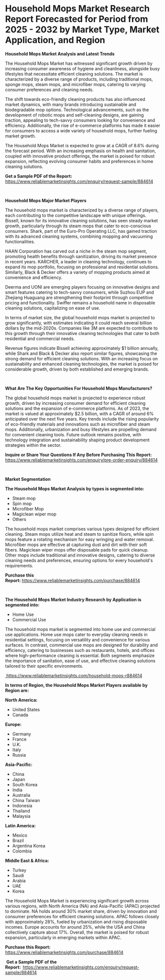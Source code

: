 <p><h1>Household Mops Market Research Report Forecasted for Period from 2025 -  2032 by Market Type, Market Application, and Region</h1></p><p><strong>Household Mops Market Analysis and Latest Trends</strong></p>
<p><p>The Household Mops Market has witnessed significant growth driven by increasing consumer awareness of hygiene and cleanliness, alongside busy lifestyles that necessitate efficient cleaning solutions. The market is characterized by a diverse range of products, including traditional mops, sponge mops, steam mops, and microfiber mops, catering to varying consumer preferences and cleaning needs.</p><p>The shift towards eco-friendly cleaning products has also influenced market dynamics, with many brands introducing sustainable and biodegradable mop options. Technological advancements, such as the development of robotic mops and self-cleaning designs, are gaining traction, appealing to tech-savvy consumers looking for convenience and efficiency. Additionally, the rise of e-commerce platforms has made it easier for consumers to access a wide variety of household mops, further fueling market growth.</p><p>The Household Mops Market is expected to grow at a CAGR of 8.6% during the forecast period. With an increasing emphasis on health and sanitation, coupled with innovative product offerings, the market is poised for robust expansion, reflecting evolving consumer habits and preferences in home cleaning solutions.</p></p>
<p><strong>Get a Sample PDF of the Report:&nbsp;</strong> <a href="https://www.reliablemarketinsights.com/enquiry/request-sample/884614?utm_campaign=3032&utm_medium=2&utm_source=Github&utm_content=ia&utm_term=15042025&utm_id=household-mops">https://www.reliablemarketinsights.com/enquiry/request-sample/884614</a></p>
<p>&nbsp;</p>
<p><strong>Household Mops Major Market Players</strong></p>
<p><p>The household mops market is characterized by a diverse range of players, each contributing to the competitive landscape with unique offerings. Bissell, known for its innovative cleaning solutions, has seen steady market growth, particularly through its steam mops that cater to eco-conscious consumers. Shark, part of the Euro-Pro Operating LLC, has gained traction with its advanced cleaning systems, combining mopping and vacuuming functionalities.</p><p>HAAN Corporation has carved out a niche in the steam mop segment, promoting health benefits through sanitization, driving its market presence in recent years. KARCHER, a leader in cleaning technology, continues to expand its mop portfolio, focusing on professional and residential solutions. Similarly, Black & Decker offers a variety of mopping products aimed at convenience and efficiency.</p><p>Deerma and UONI are emerging players focusing on innovative designs and smart features catering to tech-savvy consumers, while Suzhou EUP and Zhejiang Huaguang are strengthening their footprint through competitive pricing and functionality. Swiffer remains a household name in disposable cleaning solutions, capitalizing on ease of use.</p><p>In terms of market size, the global household mops market is projected to grow significantly, with estimates indicating it could reach several billion dollars by the mid-2020s. Companies like 3M are expected to contribute to this growth through their innovative cleaning technologies that cater to both residential and commercial needs.</p><p>Revenue figures indicate Bissell achieving approximately $1 billion annually, while Shark and Black & Decker also report similar figures, showcasing the strong demand for efficient cleaning solutions. With an increasing focus on sustainability and enhanced cleaning technologies, the market is poised for considerable growth, driven by both established and emerging brands.</p></p>
<p>&nbsp;</p>
<p><strong>What Are The Key Opportunities For Household Mops Manufacturers?</strong></p>
<p><p>The global household mops market is projected to experience robust growth, driven by increasing consumer demand for efficient cleaning solutions and the expansion of e-commerce platforms. As of 2023, the market is valued at approximately $2.5 billion, with a CAGR of around 6% anticipated over the next five years. Key trends include the rising popularity of eco-friendly materials and innovations such as microfiber and steam mops. Additionally, urbanization and busy lifestyles are propelling demand for convenient cleaning tools. Future outlook remains positive, with technology integration and sustainability shaping product development strategies within the sector.</p></p>
<p><strong>Inquire or Share Your Questions If Any Before Purchasing This Report:</strong> <a href="https://www.reliablemarketinsights.com/enquiry/pre-order-enquiry/884614?utm_campaign=3032&utm_medium=2&utm_source=Github&utm_content=ia&utm_term=15042025&utm_id=household-mops">https://www.reliablemarketinsights.com/enquiry/pre-order-enquiry/884614</a></p>
<p>&nbsp;</p>
<p><strong>Market Segmentation</strong></p>
<p><strong>The Household Mops Market Analysis by types is segmented into:</strong></p>
<p><ul><li>Steam mop</li><li>Spin mop</li><li>Microfiber Mop</li><li>Magiclean wiper mop</li><li>Others</li></ul></p>
<p><p>The household mops market comprises various types designed for efficient cleaning. Steam mops utilize heat and steam to sanitize floors, while spin mops feature a rotating mechanism for easy wringing and water removal. Microfiber mops are effective at capturing dust and dirt with their soft fibers. Magiclean wiper mops offer disposable pads for quick cleanup. Other mops include traditional and innovative designs, catering to diverse cleaning needs and preferences, ensuring options for every household's requirements.</p></p>
<p><strong>Purchase this Report:&nbsp;</strong><a href="https://www.reliablemarketinsights.com/purchase/884614?utm_campaign=3032&utm_medium=2&utm_source=Github&utm_content=ia&utm_term=15042025&utm_id=household-mops">https://www.reliablemarketinsights.com/purchase/884614</a></p>
<p>&nbsp;</p>
<p><strong>The Household Mops Market Industry Research by Application is segmented into:</strong></p>
<p><ul><li>Home Use</li><li>Commercial Use</li></ul></p>
<p><p>The household mops market is segmented into home use and commercial use applications. Home use mops cater to everyday cleaning needs in residential settings, focusing on versatility and convenience for various surfaces. In contrast, commercial use mops are designed for durability and efficiency, catering to businesses such as restaurants, hotels, and offices where high-performance cleaning is essential. Both segments emphasize the importance of sanitation, ease of use, and effective cleaning solutions tailored to their specific environments.</p></p>
<p><a href="https://www.reliablemarketinsights.com/household-mops-r884614?utm_campaign=3032&utm_medium=2&utm_source=Github&utm_content=ia&utm_term=15042025&utm_id=household-mops">&nbsp;https://www.reliablemarketinsights.com/household-mops-r884614</a></p>
<p><strong>In terms of Region, the Household Mops Market Players available by Region are:</strong></p>
<p>
    <p> <strong> North America: </strong>
        <ul>
            <li>United States</li>
            <li>Canada</li>
        </ul>
        </p> 
    <p> <strong> Europe: </strong>
        <ul>
            <li>Germany</li>
            <li>France</li>
            <li>U.K.</li>
            <li>Italy</li>
            <li>Russia</li>
        </ul>
        </p> 
    <p> <strong> Asia-Pacific: </strong>
        <ul>
            <li>China</li>
            <li>Japan</li>
            <li>South Korea</li>
            <li>India</li>
            <li>Australia</li>
            <li>China Taiwan</li>
            <li>Indonesia</li>
            <li>Thailand</li>
            <li>Malaysia</li>
        </ul>
        </p> 
    <p> <strong> Latin America: </strong>
        <ul>
            <li>Mexico</li>
            <li>Brazil</li>
            <li>Argentina Korea</li>
            <li>Colombia</li>
        </ul>
        </p> 
    <p> <strong> Middle East & Africa: </strong>
        <ul>
            <li>Turkey</li>
            <li>Saudi</li>
            <li>Arabia</li>
            <li>UAE</li>
            <li>Korea</li>
        </ul>
    </p>
    </p>
<p><p>The Household Mops Market is experiencing significant growth across various regions, with North America (NA) and Asia-Pacific (APAC) projected to dominate. NA holds around 30% market share, driven by innovation and consumer preferences for efficient cleaning solutions. APAC follows closely with approximately 28%, fueled by urbanization and rising disposable incomes. Europe accounts for around 25%, while the USA and China collectively capture about 17%. Overall, the market is poised for robust expansion, particularly in emerging markets within APAC.</p></p>
<p><strong>Purchase this Report: </strong><a href="https://www.reliablemarketinsights.com/purchase/884614?utm_campaign=3032&utm_medium=2&utm_source=Github&utm_content=ia&utm_term=15042025&utm_id=household-mops">https://www.reliablemarketinsights.com/purchase/884614</a></p>
<p>&nbsp;<strong>Get a Sample PDF of the Report:&nbsp;&nbsp;</strong><a href="https://www.reliablemarketinsights.com/enquiry/request-sample/884614?utm_campaign=3032&utm_medium=2&utm_source=Github&utm_content=ia&utm_term=15042025&utm_id=household-mops">https://www.reliablemarketinsights.com/enquiry/request-sample/884614</a></p>
<p><strong></strong></p>
<p><p></p><p></p><p></p></p>